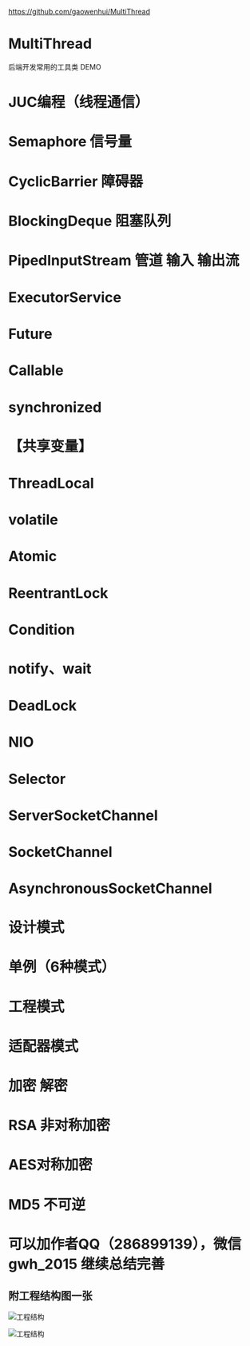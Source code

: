 
https://github.com/gaowenhui/MultiThread

# MultiThread
后端开发常用的工具类 DEMO


# JUC编程（线程通信）
   # Semaphore 信号量
   # CyclicBarrier 障碍器
   # BlockingDeque 阻塞队列
   # PipedInputStream 管道 输入 输出流
   # ExecutorService
   # Future
   # Callable
   # synchronized
   # 【共享变量】
   # ThreadLocal
   # volatile
   # Atomic
   # ReentrantLock
   # Condition
   # notify、wait
   # DeadLock
   
   
# NIO
   # Selector
   # ServerSocketChannel
   # SocketChannel
   # AsynchronousSocketChannel
   
   
# 设计模式
  # 单例（6种模式）
  # 工程模式
  # 适配器模式

# 加密 解密
  # RSA 非对称加密
  # AES对称加密
  # MD5 不可逆
  
# 可以加作者QQ（286899139），微信 gwh_2015 继续总结完善

## 附工程结构图一张

![工程结构](https://github.com/gaowenhui/MultiThread/blob/master/pic/main20180627145854.png)

![工程结构](http://ots7yt7am.bkt.clouddn.com/blog/role_permission.png)
